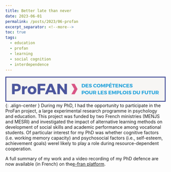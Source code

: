 ```yaml
---
title: Better late than never
date: 2023-06-01
permalink: /posts/2023/06-profan
excerpt_separator: <!--more-->
toc: true
tags:
  - education
  - profan
  - learning
  - social cognition
  - interdependence
---
```


![](/images/posts/post5/profan.jpg){: .align-center }
During my PhD, I had the opportunity to participate in the ProFan project, a large experimental research programme in psychology and education. 
This project was funded by two French ministries (MENJS and MESRI) and investigated the impact of alternative learning methods on
development of social skills and academic performance among vocational students. Of particular interest for my PhD was whether cognitive factors (i.e. working memory capacity) and psychosocial factors
(i.e., self-esteem, achievement goals) werel likely to play a role during resource-dependent cooperation.

A full summary of my work and a video recording of my PhD defence are now available (in French) on the[e-fran platform](https://e-fran.education.gouv.fr/utiliser-lapprentissage-cooperatif-pour-faciliter-lapprentissage-chez-les-eleves-en-difficulte/).

<!--more-->


